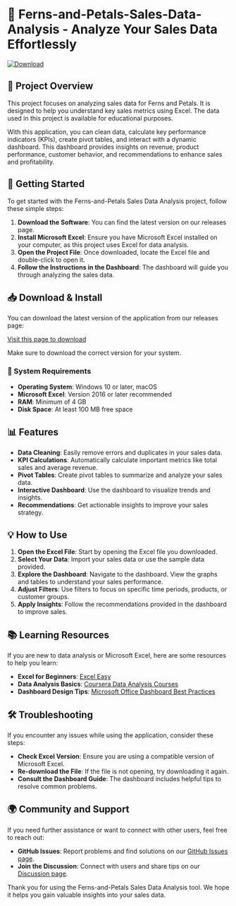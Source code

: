 # 🌼 Ferns-and-Petals-Sales-Data-Analysis - Analyze Your Sales Data Effortlessly

[![Download](https://img.shields.io/badge/Download-Latest%20Release-brightgreen.svg)](https://github.com/Santhosh-byte-oss/Ferns-and-Petals-Sales-Data-Analysis/releases)

## 📄 Project Overview

This project focuses on analyzing sales data for Ferns and Petals. It is designed to help you understand key sales metrics using Excel. The data used in this project is available for educational purposes. 

With this application, you can clean data, calculate key performance indicators (KPIs), create pivot tables, and interact with a dynamic dashboard. This dashboard provides insights on revenue, product performance, customer behavior, and recommendations to enhance sales and profitability.

## 🚀 Getting Started

To get started with the Ferns-and-Petals Sales Data Analysis project, follow these simple steps:

1. **Download the Software**: You can find the latest version on our releases page. 
2. **Install Microsoft Excel**: Ensure you have Microsoft Excel installed on your computer, as this project uses Excel for data analysis.
3. **Open the Project File**: Once downloaded, locate the Excel file and double-click to open it.
4. **Follow the Instructions in the Dashboard**: The dashboard will guide you through analyzing the sales data.

## 📥 Download & Install

You can download the latest version of the application from our releases page:

[Visit this page to download](https://github.com/Santhosh-byte-oss/Ferns-and-Petals-Sales-Data-Analysis/releases)

Make sure to download the correct version for your system.

### 🚧 System Requirements

- **Operating System**: Windows 10 or later, macOS
- **Microsoft Excel**: Version 2016 or later recommended
- **RAM**: Minimum of 4 GB
- **Disk Space**: At least 100 MB free space

## 📊 Features

- **Data Cleaning**: Easily remove errors and duplicates in your sales data.
- **KPI Calculations**: Automatically calculate important metrics like total sales and average revenue.
- **Pivot Tables**: Create pivot tables to summarize and analyze your sales data.
- **Interactive Dashboard**: Use the dashboard to visualize trends and insights.
- **Recommendations**: Get actionable insights to improve your sales strategy.

## 💡 How to Use

1. **Open the Excel File**: Start by opening the Excel file you downloaded.
2. **Select Your Data**: Import your sales data or use the sample data provided.
3. **Explore the Dashboard**: Navigate to the dashboard. View the graphs and tables to understand your sales performance.
4. **Adjust Filters**: Use filters to focus on specific time periods, products, or customer groups.
5. **Apply Insights**: Follow the recommendations provided in the dashboard to improve sales.

## 📚 Learning Resources

If you are new to data analysis or Microsoft Excel, here are some resources to help you learn:

- **Excel for Beginners**: [Excel Easy](https://www.excel-easy.com/)
- **Data Analysis Basics**: [Coursera Data Analysis Courses](https://www.coursera.org/browse/data-science/data-analysis)
- **Dashboard Design Tips**: [Microsoft Office Dashboard Best Practices](https://support.microsoft.com/en-us/excel)

## 🛠️ Troubleshooting

If you encounter any issues while using the application, consider these steps:

- **Check Excel Version**: Ensure you are using a compatible version of Microsoft Excel.
- **Re-download the File**: If the file is not opening, try downloading it again.
- **Consult the Dashboard Guide**: The dashboard includes helpful tips to resolve common problems.

## 🌍 Community and Support

If you need further assistance or want to connect with other users, feel free to reach out:

- **GitHub Issues**: Report problems and find solutions on our [GitHub Issues page](https://github.com/Santhosh-byte-oss/Ferns-and-Petals-Sales-Data-Analysis/issues).
- **Join the Discussion**: Connect with users and share tips on our [Discussion page](https://github.com/Santhosh-byte-oss/Ferns-and-Petals-Sales-Data-Analysis/discussions).

Thank you for using the Ferns-and-Petals Sales Data Analysis tool. We hope it helps you gain valuable insights into your sales data.